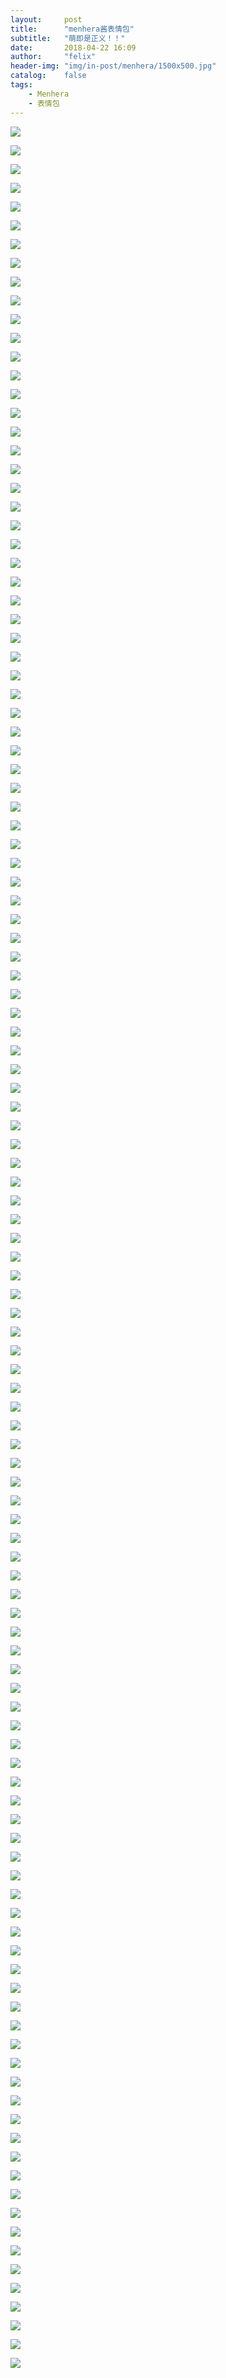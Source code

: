 ```yaml
---
layout:     post
title:      "menhera酱表情包"
subtitle:   "萌即是正义！！"
date:       2018-04-22 16:09
author:     "felix"
header-img: "img/in-post/menhera/1500x500.jpg"
catalog:    false
tags:
    - Menhera
    - 表情包
---
```


![](/img/in-post/menhera/1.jpg)

![](/img/in-post/menhera/2.jpg)

![](/img/in-post/menhera/3.jpg)

![](/img/in-post/menhera/4.jpg)

![](/img/in-post/menhera/5.jpg)

![](/img/in-post/menhera/6.jpg)

![](/img/in-post/menhera/7.jpg)

![](/img/in-post/menhera/8.jpg)

![](/img/in-post/menhera/9.jpg)

![](/img/in-post/menhera/10.jpg)

![](/img/in-post/menhera/11.jpg)

![](/img/in-post/menhera/12.jpg)

![](/img/in-post/menhera/13.jpg)

![](/img/in-post/menhera/14.jpg)

![](/img/in-post/menhera/15.jpg)

![](/img/in-post/menhera/16.jpg)

![](/img/in-post/menhera/17.jpg)

![](/img/in-post/menhera/18.jpg)

![](/img/in-post/menhera/19.jpg)

![](/img/in-post/menhera/20.jpg)

![](/img/in-post/menhera/21.jpg)

![](/img/in-post/menhera/22.jpg)

![](/img/in-post/menhera/23.jpg)

![](/img/in-post/menhera/24.jpg)

![](/img/in-post/menhera/25.jpg)

![](/img/in-post/menhera/26.jpg)

![](/img/in-post/menhera/27.jpg)

![](/img/in-post/menhera/28.jpg)

![](/img/in-post/menhera/29.jpg)

![](/img/in-post/menhera/30.jpg)

![](/img/in-post/menhera/31.jpg)

![](/img/in-post/menhera/32.jpg)

![](/img/in-post/menhera/33.jpg)

![](/img/in-post/menhera/34.jpg)

![](/img/in-post/menhera/35.jpg)

![](/img/in-post/menhera/36.jpg)

![](/img/in-post/menhera/37.jpg)

![](/img/in-post/menhera/38.jpg)

![](/img/in-post/menhera/39.jpg)

![](/img/in-post/menhera/40.jpg)

![](/img/in-post/menhera/41.jpg)

![](/img/in-post/menhera/42.jpg)

![](/img/in-post/menhera/43.jpg)

![](/img/in-post/menhera/44.jpg)

![](/img/in-post/menhera/45.jpg)

![](/img/in-post/menhera/46.jpg)

![](/img/in-post/menhera/47.jpg)

![](/img/in-post/menhera/48.jpg)

![](/img/in-post/menhera/49.jpg)

![](/img/in-post/menhera/50.jpg)

![](/img/in-post/menhera/51.jpg)

![](/img/in-post/menhera/52.jpg)

![](/img/in-post/menhera/53.jpg)

![](/img/in-post/menhera/54.jpg)

![](/img/in-post/menhera/55.jpg)

![](/img/in-post/menhera/56.jpg)

![](/img/in-post/menhera/57.jpg)

![](/img/in-post/menhera/58.jpg)

![](/img/in-post/menhera/59.jpg)

![](/img/in-post/menhera/60.jpg)

![](/img/in-post/menhera/61.jpg)

![](/img/in-post/menhera/62.jpg)

![](/img/in-post/menhera/63.jpg)

![](/img/in-post/menhera/64.jpg)

![](/img/in-post/menhera/65.jpg)

![](/img/in-post/menhera/66.jpg)

![](/img/in-post/menhera/67.jpg)

![](/img/in-post/menhera/68.jpg)

![](/img/in-post/menhera/69.jpg)

![](/img/in-post/menhera/70.jpg)

![](/img/in-post/menhera/71.jpg)

![](/img/in-post/menhera/72.jpg)

![](/img/in-post/menhera/73.jpg)

![](/img/in-post/menhera/74.jpg)

![](/img/in-post/menhera/75.jpg)

![](/img/in-post/menhera/76.jpg)

![](/img/in-post/menhera/77.jpg)

![](/img/in-post/menhera/78.jpg)

![](/img/in-post/menhera/79.jpg)

![](/img/in-post/menhera/80.jpg)

![](/img/in-post/menhera/81.jpg)

![](/img/in-post/menhera/82.jpg)

![](/img/in-post/menhera/83.jpg)

![](/img/in-post/menhera/84.jpg)

![](/img/in-post/menhera/85.jpg)

![](/img/in-post/menhera/86.jpg)

![](/img/in-post/menhera/87.jpg)

![](/img/in-post/menhera/88.jpg)

![](/img/in-post/menhera/89.jpg)

![](/img/in-post/menhera/90.jpg)

![](/img/in-post/menhera/91.jpg)

![](/img/in-post/menhera/92.jpg)

![](/img/in-post/menhera/93.jpg)

![](/img/in-post/menhera/94.jpg)

![](/img/in-post/menhera/95.jpg)

![](/img/in-post/menhera/96.jpg)

![](/img/in-post/menhera/97.jpg)

![](/img/in-post/menhera/98.jpg)

![](/img/in-post/menhera/99.jpg)

![](/img/in-post/menhera/100.jpg)

![](/img/in-post/menhera/101.jpg)

![](/img/in-post/menhera/102.jpg)

![](/img/in-post/menhera/103.jpg)

![](/img/in-post/menhera/104.jpg)

![](/img/in-post/menhera/105.jpg)

![](/img/in-post/menhera/106.jpg)

![](/img/in-post/menhera/107.jpg)

![](/img/in-post/menhera/108.jpg)

![](/img/in-post/menhera/109.jpg)

![](/img/in-post/menhera/110.jpg)

![](/img/in-post/menhera/111.jpg)

![](/img/in-post/menhera/112.jpg)

![](/img/in-post/menhera/113.jpg)

![](/img/in-post/menhera/114.jpg)

![](/img/in-post/menhera/115.jpg)

![](/img/in-post/menhera/116.jpg)

![](/img/in-post/menhera/117.jpg)

![](/img/in-post/menhera/118.jpg)

![](/img/in-post/menhera/119.jpg)

![](/img/in-post/menhera/120.jpg)
